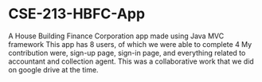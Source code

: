 # CSE-213-HBFC-App
A House Building Finance Corporation app made using Java MVC framework
This app has 8 users, of which we were able to complete 4
My contribution were, sign-up page, sign-in page, and everything related to accountant and collection agent.
This was a collaborative work that we did on google drive at the time.

